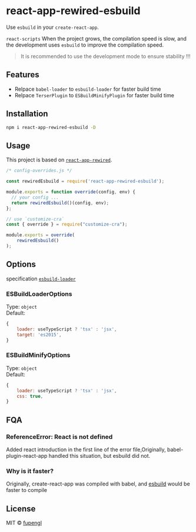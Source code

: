 # react-app-rewired-esbuild

Use `esbuild` in your `create-react-app`.   

`react-scripts` When the project grows, the compilation speed is slow, and the development uses `esbuild` to improve the compilation speed.

> It is recommended to use the development mode to ensure stability !!!

## Features

- Relpace `babel-loader` to `esbuild-loader` for faster build time
- Relpace `TerserPlugin` to `ESBuildMinifyPlugin` for faster build time

## Installation

```bash
npm i react-app-rewired-esbuild -D
```

## Usage
This project is based on [`react-app-rewired`](https://github.com/timarney/react-app-rewired).

```js
/* config-overrides.js */

const rewiredEsbuild = require('react-app-rewired-esbuild');

module.exports = function override(config, env) {
  // your config ...
  return rewiredEsbuild()(config, env);
};

// use `customize-cra`
const { override } = require("customize-cra");

module.exports = override(
    rewiredEsbuild()
);
```

## Options
specification [`esbuild-loader`](https://github.com/privatenumber/esbuild-loader)

### ESBuildLoaderOptions
Type: `object`   
Default: 
```js
{
    loader: useTypeScript ? 'tsx' : 'jsx',
    target: 'es2015',
}
```   

### ESBuildMinifyOptions
Type: `object`   
Default: 
```js
{
    loader: useTypeScript ? 'tsx' : 'jsx',
    css: true,
}
``` 

## FQA

### ReferenceError: React is not defined
Added react introduction in the first line of the error file,Originally, babel-plugin-react-app handled this situation, but esbuild did not.   

### Why is it faster?
Originally, create-react-app was compiled with babel, and [esbuild](https://github.com/evanw/esbuild) would be faster to compile

## License

MIT © [fupengl](https://github.com/fupengl)
